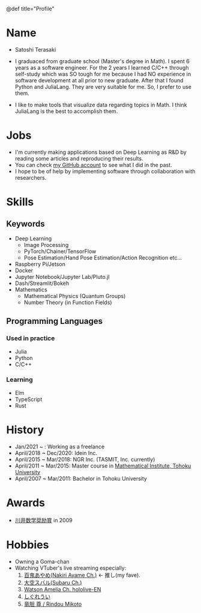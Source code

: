 @def title="Profile"

# Name

- Satoshi Terasaki

- I graduaced from graduate school (Master's degree in Math). I spent 6 years as a software engineer. For the 2 years I learned C/C++ through self-study which was SO tough for me because I had NO experience in software development at all prior to new graduate. After that I found Python and JuliaLang. They are very suitable for me. So, I prefer to use them. 
- I like to make tools that visualize data regarding topics in Math. I think JuliaLang is the best to accomplish them.
# Jobs

- I'm currently making applications based on Deep Learning as R&D by reading some articles and reproducing their results. 
- You can check [my GitHub account](https://github.com/terasakisatoshi) to see what I did in the past.
- I hope to be of help by implementing software through collaboration with researchers.

# Skills

## Keywords

- Deep Learning 
  - Image Processing
  - PyTorch/Chainer/TensorFlow
  - Pose Estimation/Hand Pose Estimation/Action Recognition etc...
- Raspberry Pi/Jetson
- Docker
- Jupyter Notebook/Jupyter Lab/Pluto.jl
- Dash/Streamlit/Bokeh
- Mathematics
  - Mathematical Physics (Quantum Groups)
  - Number Theory (in Function Fields)

## Programming Languages

### Used in practice

- Julia
- Python
- C/C++

### Learning

- Elm
- TypeScript
- Rust

# History

- Jan/2021 ~ : Working as a freelance
- April/2018 ~ Dec/2020:  Idein Inc.
- April/2015 ~ Mar/2018:  NGR Inc. (TASMIT, Inc. currently)
- April/2011 ~ Mar/2015:  Master course in [Mathematical Institute, Tohoku University](https://www.sci.tohoku.ac.jp/english/department/)
- April/2007 ~ Mar/2011:  Bachelor in Tohoku University 

# Awards

- [川井数学奨励賞](http://kawai-zaidan.or.jp/Kawai-BSc-E.pdf) in 2009

# Hobbies

- Owning a Goma-chan
- Watching VTuber's live streaming especially:
  1. [百鬼あやめ(Nakiri Ayame Ch.)](https://www.youtube.com/channel/UC7fk0CB07ly8oSl0aqKkqFg) $\leftarrow$ 推し(my fave).
  1. [大空スバル(Subaru Ch.)](https://www.youtube.com/channel/UCvzGlP9oQwU--Y0r9id_jnA)
  1. [Watson Amelia Ch. hololive-EN](https://www.youtube.com/channel/UCyl1z3jo3XHR1riLFKG5UAg)
  1. [しぐれうい](https://www.youtube.com/channel/UCt30jJgChL8qeT9VPadidSw)
  1. [竜胆 尊 / Rindou Mikoto](https://www.youtube.com/channel/UCPvGypSgfDkVe7JG2KygK7A)
